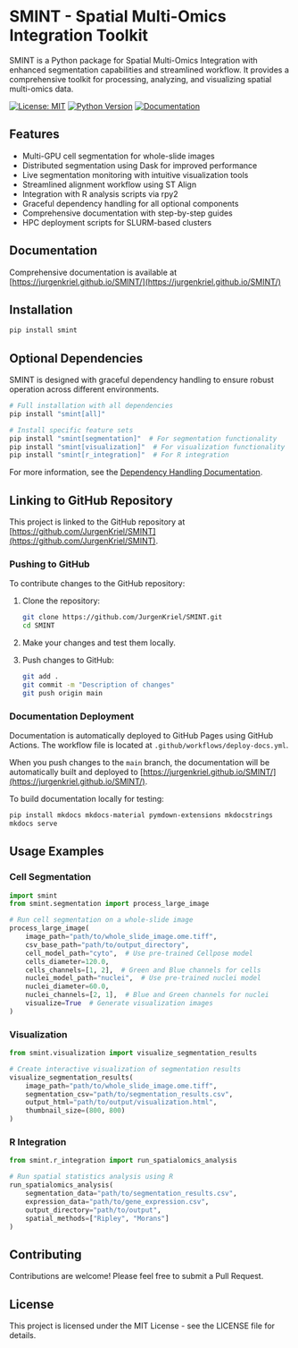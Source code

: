 # SMINT - Spatial Multi-Omics Integration Toolkit

SMINT is a Python package for Spatial Multi-Omics Integration with enhanced segmentation capabilities and streamlined workflow. It provides a comprehensive toolkit for processing, analyzing, and visualizing spatial multi-omics data.

[![License: MIT](https://img.shields.io/badge/License-MIT-yellow.svg)](https://opensource.org/licenses/MIT)
[![Python Version](https://img.shields.io/badge/python-3.8%2B-blue.svg)](https://www.python.org/downloads/)
[![Documentation](https://img.shields.io/badge/docs-GitHub%20Pages-blue)](https://jurgenkriel.github.io/SMINT/)

## Features

- Multi-GPU cell segmentation for whole-slide images
- Distributed segmentation using Dask for improved performance
- Live segmentation monitoring with intuitive visualization tools
- Streamlined alignment workflow using ST Align
- Integration with R analysis scripts via rpy2
- Graceful dependency handling for all optional components
- Comprehensive documentation with step-by-step guides
- HPC deployment scripts for SLURM-based clusters

## Documentation

Comprehensive documentation is available at [https://jurgenkriel.github.io/SMINT/](https://jurgenkriel.github.io/SMINT/)

## Installation

```bash
pip install smint
```

## Optional Dependencies

SMINT is designed with graceful dependency handling to ensure robust operation across different environments.

```bash
# Full installation with all dependencies
pip install "smint[all]"

# Install specific feature sets
pip install "smint[segmentation]"  # For segmentation functionality
pip install "smint[visualization]"  # For visualization functionality
pip install "smint[r_integration]"  # For R integration
```

For more information, see the [Dependency Handling Documentation](https://jurgenkriel.github.io/SMINT/dependency_handling/).

## Linking to GitHub Repository

This project is linked to the GitHub repository at [https://github.com/JurgenKriel/SMINT](https://github.com/JurgenKriel/SMINT).

### Pushing to GitHub

To contribute changes to the GitHub repository:

1. Clone the repository:
   ```bash
   git clone https://github.com/JurgenKriel/SMINT.git
   cd SMINT
   ```

2. Make your changes and test them locally.

3. Push changes to GitHub:
   ```bash
   git add .
   git commit -m "Description of changes"
   git push origin main
   ```

### Documentation Deployment

Documentation is automatically deployed to GitHub Pages using GitHub Actions. The workflow file is located at `.github/workflows/deploy-docs.yml`.

When you push changes to the `main` branch, the documentation will be automatically built and deployed to [https://jurgenkriel.github.io/SMINT/](https://jurgenkriel.github.io/SMINT/).

To build documentation locally for testing:

```bash
pip install mkdocs mkdocs-material pymdown-extensions mkdocstrings
mkdocs serve
```

## Usage Examples

### Cell Segmentation

```python
import smint
from smint.segmentation import process_large_image

# Run cell segmentation on a whole-slide image
process_large_image(
    image_path="path/to/whole_slide_image.ome.tiff",
    csv_base_path="path/to/output_directory",
    cell_model_path="cyto",  # Use pre-trained Cellpose model
    cells_diameter=120.0,
    cells_channels=[1, 2],  # Green and Blue channels for cells
    nuclei_model_path="nuclei",  # Use pre-trained nuclei model
    nuclei_diameter=60.0,
    nuclei_channels=[2, 1],  # Blue and Green channels for nuclei
    visualize=True  # Generate visualization images
)
```

### Visualization

```python
from smint.visualization import visualize_segmentation_results

# Create interactive visualization of segmentation results
visualize_segmentation_results(
    image_path="path/to/whole_slide_image.ome.tiff",
    segmentation_csv="path/to/segmentation_results.csv",
    output_html="path/to/output/visualization.html",
    thumbnail_size=(800, 800)
)
```

### R Integration

```python
from smint.r_integration import run_spatialomics_analysis

# Run spatial statistics analysis using R
run_spatialomics_analysis(
    segmentation_data="path/to/segmentation_results.csv",
    expression_data="path/to/gene_expression.csv",
    output_directory="path/to/output",
    spatial_methods=["Ripley", "Morans"]
)
```

## Contributing

Contributions are welcome! Please feel free to submit a Pull Request.

## License

This project is licensed under the MIT License - see the LICENSE file for details.
